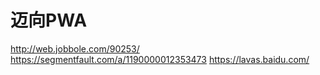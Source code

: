 # 迈向PWA



http://web.jobbole.com/90253/
https://segmentfault.com/a/1190000012353473
https://lavas.baidu.com/

